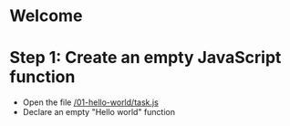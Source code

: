 # Welcome

# Step 1: Create an empty JavaScript function

- Open the file [/01-hello-world/task.js](../blob/main/01-hello-world/task.js)
- Declare an empty "Hello world" function
